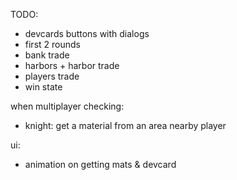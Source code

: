 TODO:

-   devcards buttons with dialogs
-   first 2 rounds
-   bank trade
-   harbors + harbor trade
-   players trade
-   win state

when multiplayer checking:

-   knight: get a material from an area nearby player

ui:

-   animation on getting mats & devcard
